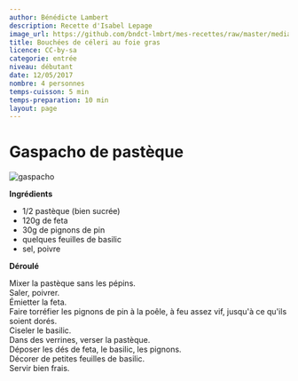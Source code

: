 ```yaml
---
author: Bénédicte Lambert
description: Recette d'Isabel Lepage
image_url: https://github.com/bndct-lmbrt/mes-recettes/raw/master/medias/gaspacho-pasteque.jpg
title: Bouchées de céleri au foie gras
licence: CC-by-sa
categorie: entrée
niveau: débutant
date: 12/05/2017
nombre: 4 personnes
temps-cuisson: 5 min
temps-preparation: 10 min
layout: page
---
```

# Gaspacho de pastèque

![gaspacho](https://github.com/bndct-lmbrt/mes-recettes/blob/master/medias/gaspacho-pasteque.jpg)

**Ingrédients**  

* 1/2 pastèque (bien sucrée)
* 120g de feta
* 30g de pignons de pin
* quelques feuilles de basilic
* sel, poivre

**Déroulé**  

Mixer la pastèque sans les pépins.  
Saler, poivrer.  
Émietter la feta.  
Faire torréfier les pignons de pin à la poêle, à feu assez vif, jusqu'à ce qu'ils soient dorés.  
Ciseler le basilic.  
Dans des verrines, verser la pastèque.   
Déposer les dés de feta, le basilic, les pignons.  
Décorer de petites feuilles de basilic.  
Servir bien frais.  
